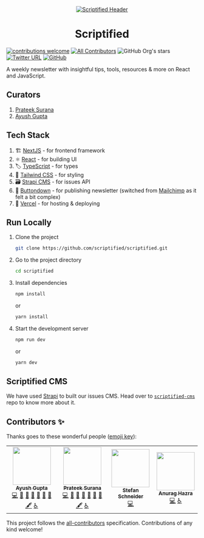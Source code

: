 <p align="center">
    <a href="https://scriptified.dev">
        <img src="https://images.scriptified.dev/common/twitter-header-green.png" alt="Scriptified Header">
    </a>
</p>

<div align="center">
    <h1>Scriptified</h1>
</div>

[![contributions welcome](https://img.shields.io/badge/contributions-welcome-brightgreen.svg?style=flat-square)](https://github.com/scriptified/scriptified/issues)
[![All Contributors](https://img.shields.io/badge/all_contributors-2-orange.svg?style=flat-square)](#contributors-)
![GitHub Org's stars](https://img.shields.io/github/stars/scriptified?style=flat-square&123)
[![Twitter URL](https://img.shields.io/twitter/url?style=flat-square&url=https%3A%2F%2Ftwitter.com%2Fscriptified_dev&logo=twitter&label=scriptified_dev&color=1DA1F2)](https://twitter.com/scriptified_dev)
[![GitHub](https://img.shields.io/github/license/scriptified/scriptified?style=flat-square&123)](https://github.com/scriptified/scriptified/blob/main/LICENSE)

A weekly newsletter with insightful tips, tools, resources & more on React and JavaScript.

## Curators

1. [Prateek Surana](https://prateeksurana.me)
2. [Ayush Gupta](https://ayushgupta.tech)

## Tech Stack

1. 🏗 [NextJS](https://nextjs.org/) - for frontend framework
2. ⚛ [React](https://reactjs.org/) - for building UI
3. 🏷 [TypeScript](https://www.typescriptlang.org/) - for types
4. 💄 [Tailwind CSS](https://tailwindcss.com/) - for styling
5. 🗃 [Strapi CMS](https://strapi.io/) - for issues API
6. 📧 [Buttondown](https://buttondown.email/) - for publishing newsletter (switched from [Mailchimp](https://mailchimp.com/) as it felt a bit complex)
7. 🚀 [Vercel](https://vercel.com/) - for hosting & deploying

## Run Locally

1. Clone the project

   ```bash
   git clone https://github.com/scriptified/scriptified.git
   ```

2. Go to the project directory

   ```bash
   cd scriptified
   ```

3. Install dependencies

   ```bash
   npm install
   ```

   or

   ```bash
   yarn install
   ```

4. Start the development server

   ```bash
   npm run dev
   ```

   or

   ```bash
   yarn dev
   ```

## Scriptified CMS

We have used [Strapi](https://strapi.io/) to built our issues CMS. Head over to [`scriptified-cms`](https://github.com/scriptified/scriptified-cms) repo to know more about it.

## Contributors ✨

Thanks goes to these wonderful people ([emoji key](https://allcontributors.org/docs/en/emoji-key)):

<!-- ALL-CONTRIBUTORS-LIST:START - Do not remove or modify this section -->
<!-- prettier-ignore-start -->
<!-- markdownlint-disable -->
<table>
  <tr>
    <td align="center"><a href="http://ayushgupta.tech"><img src="https://avatars.githubusercontent.com/u/21218732?v=4?s=100" width="100px;" alt=""/><br /><sub><b>Ayush Gupta</b></sub></a><br /><a href="https://github.com/scriptified/scriptified.dev/commits?author=gupta-ji6" title="Code">💻</a> <a href="https://github.com/scriptified/scriptified.dev/pulls?q=is%3Apr+reviewed-by%3Agupta-ji6" title="Reviewed Pull Requests">👀</a> <a href="#projectManagement-gupta-ji6" title="Project Management">📆</a> <a href="#maintenance-gupta-ji6" title="Maintenance">🚧</a> <a href="#ideas-gupta-ji6" title="Ideas, Planning, & Feedback">🤔</a> <a href="#design-gupta-ji6" title="Design">🎨</a> <a href="https://github.com/scriptified/scriptified.dev/commits?author=gupta-ji6" title="Documentation">📖</a> <a href="#content-gupta-ji6" title="Content">🖋</a> <a href="#a11y-gupta-ji6" title="Accessibility">️️️️♿️</a></td>
    <td align="center"><a href="http://prateeksurana.me"><img src="https://avatars.githubusercontent.com/u/21277179?v=4?s=100" width="100px;" alt=""/><br /><sub><b>Prateek Surana</b></sub></a><br /><a href="https://github.com/scriptified/scriptified.dev/commits?author=prateek3255" title="Code">💻</a> <a href="https://github.com/scriptified/scriptified.dev/pulls?q=is%3Apr+reviewed-by%3Aprateek3255" title="Reviewed Pull Requests">👀</a> <a href="#projectManagement-prateek3255" title="Project Management">📆</a> <a href="#maintenance-prateek3255" title="Maintenance">🚧</a> <a href="#ideas-prateek3255" title="Ideas, Planning, & Feedback">🤔</a> <a href="#design-prateek3255" title="Design">🎨</a> <a href="https://github.com/scriptified/scriptified.dev/commits?author=prateek3255" title="Documentation">📖</a> <a href="#content-prateek3255" title="Content">🖋</a> <a href="#a11y-prateek3255" title="Accessibility">️️️️♿️</a></td>
    <td align="center"><a href="https://github.com/hinogi"><img src="https://avatars.githubusercontent.com/u/4602609?v=4?s=100" width="100px;" alt=""/><br /><sub><b>Stefan Schneider</b></sub></a><br /><a href="https://github.com/scriptified/scriptified.dev/commits?author=hinogi" title="Code">💻</a></td>
    <td align="center"><a href="https://anuraghazra.dev"><img src="https://avatars.githubusercontent.com/u/35374649?v=4?s=100" width="100px;" alt=""/><br /><sub><b>Anurag Hazra</b></sub></a><br /><a href="https://github.com/scriptified/scriptified.dev/commits?author=anuraghazra" title="Code">💻</a> <a href="#a11y-anuraghazra" title="Accessibility">️️️️♿️</a></td>
  </tr>
</table>

<!-- markdownlint-restore -->
<!-- prettier-ignore-end -->

<!-- ALL-CONTRIBUTORS-LIST:END -->

This project follows the [all-contributors](https://github.com/all-contributors/all-contributors) specification. Contributions of any kind welcome!
